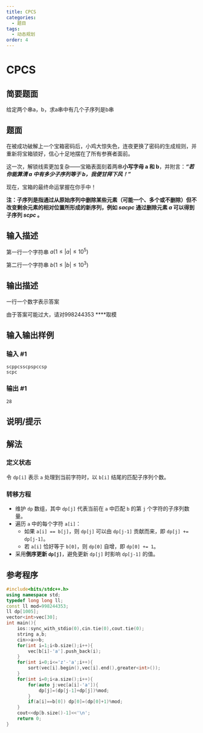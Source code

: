 ```yaml
---
title: CPCS
categories:
  - 题目
tags:
  - 动态规划
order: 4
---
```


# CPCS

## 简要题面

给定两个串a，b，求a串中有几个子序列是b串

## 题面

在被成功破解上一个宝箱密码后，小鸡大惊失色，连夜更换了密码的生成规则，并重新将宝箱锁好，信心十足地摆在了所有参赛者面前。

这一次，解锁线索更加复杂——宝箱表面刻着两串**小写字母 a 和 b**，并附言：***“若你能算清 a 中有多少子序列等于 b，我便甘拜下风！”***

现在，宝箱的最终命运掌握在你手中！

**注：子序列是指通过从原始序列中删除某些元素（可能一个、多个或不删除）但不改变剩余元素的相对位置所形成的新序列，例如 $sacpc$ 通过删除元素 $a$ 可以得到子序列  $scpc$ 。**

## 输入描述

第一行一个字符串 $a(1 \le \lvert a \rvert \le 10^5)$

第二行一个字符串 $b(1 \le \lvert b \rvert \le 10^3)$

## 输出描述

一行一个数字表示答案

由于答案可能过大，请对$998244353$ ****取模

## 输入输出样例

### 输入 #1

```
scppcsscpspccsp
scpc
```

### 输出 #1

```
28
```

## 说明/提示

## 解法

### **定义状态**

令 `dp[i]` 表示 `a` 处理到当前字符时，以 `b[i]` 结尾的匹配子序列个数。

### **转移方程**

- 维护 `dp` 数组，其中 `dp[j]` 代表当前在 `a` 中匹配 `b` 的第 `j` 个字符的子序列数量。
- 遍历 `a` 中的每个字符 `a[i]`：
    - 如果 `a[i] == b[j]`，则 `dp[j]` 可以由 `dp[j-1]` 贡献而来，即 `dp[j] += dp[j-1]`。
    - 若 `a[i]` 恰好等于 `b[0]`，则 `dp[0]` 自增，即 `dp[0] += 1`。
- 采用**倒序更新 `dp[j]`**，避免更新 `dp[j]` 时影响 `dp[j-1]` 的值。

## 参考程序

```cpp
#include<bits/stdc++.h>
using namespace std;
typedef long long ll;
const ll mod=998244353;
ll dp[1005];
vector<int>vec[30];
int main(){
    ios::sync_with_stdio(0),cin.tie(0),cout.tie(0);
    string a,b;
    cin>>a>>b;
    for(int i=1;i<b.size();i++){
        vec[b[i]-'a'].push_back(i);
    }
    for(int i=0;i<='z'-'a';i++){
        sort(vec[i].begin(),vec[i].end(),greater<int>());
    }
    for(int i=0;i<a.size();i++){
        for(auto j:vec[a[i]-'a']){
            dp[j]=(dp[j-1]+dp[j])%mod;
        }
        if(a[i]==b[0]) dp[0]=(dp[0]+1)%mod;
    }
    cout<<dp[b.size()-1]<<'\n';
    return 0;
}
```